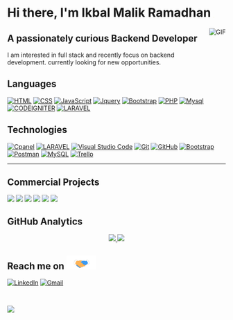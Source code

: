 # Hi there, I'm Ikbal Malik Ramadhan <img alt="GIF" src="https://github.com/SatYu26/SatYu26/blob/master/Assets/wave.gif" width="0.1vw" /> 

<img align="right" alt="GIF" height="160px" src="https://octodex.github.com/images/daftpunktocat-guy.gif" />

## A passionately curious Backend Developer

I am interested in full stack and recently focus on backend development. currently looking for new opportunities.

## Languages

[![HTML](https://img.shields.io/badge/-HTML-05122A?style=flat&logo=HTML5)](https://html.com/)
[![CSS](https://img.shields.io/badge/-CSS-05122A?style=flat&logo=CSS3&logoColor=1572B6)](https://www.w3.org/Style/CSS/Overview.en.html/)
[![JavaScript](https://img.shields.io/badge/-JavaScript-000?&logo=JavaScript)](https://www.javascript.com/)
[![Jquery](https://img.shields.io/badge/-Jquery-05122A?style=flat&logo=Jquery)](https://jquery.com/)
[![Bootstrap](https://img.shields.io/badge/-Bootstrap-05122A?style=flat&logo=Bootstrap)](https://getbootstrap.com/)
[![PHP](https://img.shields.io/badge/-PHP-000?&logo=PHP)](https://www.php.net/)
[![Mysql](https://img.shields.io/badge/-SQL-000?&logo=MySQL)](https://www.mysql.com/)
[![CODEIGNITER](https://img.shields.io/badge/-CODEIGNITER_3-000?&logo=CODEIGNITER)](https://www.codeigniter.com/userguide3/)
[![LARAVEL](https://img.shields.io/badge/-Laravel-000?&logo=Laravel)](https://laravel.com/)

## Technologies

[![Cpanel](https://img.shields.io/badge/-Cpanel-000?&logo=Cpanel&logoColor=F90)](https://cpanel.net/)
[![LARAVEL](https://img.shields.io/badge/-Laravel-000?&logo=Laravel)](https://laravel.com/)
[![Visual Studio Code](https://img.shields.io/badge/-Visual%20Studio%20Code-05122A?style=flat&logo=visual-studio-code&logoColor=007ACC)](https://code.visualstudio.com/)
[![Git](https://img.shields.io/badge/-Git-05122A?style=flat&logo=git)](https://git-scm.com/)
[![GitHub](https://img.shields.io/badge/-GitHub-05122A?style=flat&logo=github)](https://github.com/)
[![Bootstrap](https://img.shields.io/badge/-Bootstrap-2CA5E0?style=flat&logo=bootstrap&logoColor=563D7C)](https://getbootstrap.com/)
[![Postman](https://img.shields.io/badge/Postman-FF6C37?style=flat&logo=Postman&logoColor=white)](https://www.postman.com/)
[![MySQL](https://img.shields.io/badge/MySQL-00000F?style=flat&logo=mysql&logoColor=white)](https://www.mysql.com/)
[![Trello](https://img.shields.io/badge/Trello-0052CC?style=flat&logo=trello&logoColor=white)](https://trello.com/)

----

## Commercial Projects

[![](https://img.shields.io/badge/-🧬%20E%20Voting%20-000)](http://pemira.unsap.ac.id)
[![](https://img.shields.io/badge/-🧬%20Inimahsumedang%20-000)](https://inimahsumedang.com/)
[![](https://img.shields.io/badge/-🧬%20JayaDwara%20-000)](https://jayadwara.id/)
[![](https://img.shields.io/badge/-🧬%20Sumedang%20Lebaran%20Realtime%20-000)](https://lebaran.sumedangkab.go.id/)
[![](https://img.shields.io/badge/-🧬%20SIKASEP%20-000)](https://sikasep.sumedangkab.go.id/)
[![](https://img.shields.io/badge/-🧬%20Tahungoding%20-000)](https://tahungoding.id/)

## GitHub Analytics

<p align="center">
<a href="https://github.com/hippies67">
  <img height="180em" src="https://github-readme-stats-eight-theta.vercel.app/api?username=hippies67&show_icons=true&theme=algolia&include_all_commits=true&count_private=true"/>
  <img height="180em" src="https://github-readme-stats-eight-theta.vercel.app/api/top-langs/?username=hippies67&layout=compact&langs_count=8&theme=algolia"/>
</a>
</p>

## Reach me on <a href="https://github.com/hippies67"><img src="https://github.com/SatYu26/SatYu26/blob/master/Assets/Handshake.gif" height="32px"></a>

[![LinkedIn](https://img.shields.io/badge/LinkedIn-0077B5?style=flat&logo=linkedin&logoColor=white)](https://www.linkedin.com/in/ikbal-malik-ramadhan-780669198/)
[![Gmail](https://img.shields.io/badge/ikbal.malik26@gmail.com-D14836?style=flat&logo=gmail&logoColor=white)](mailto:ikbal.malik26@gmail.com)

<br />

<a href="https://github.com/hippies67"><img src="https://imgur.com/rilHVxA.png"/></a>
